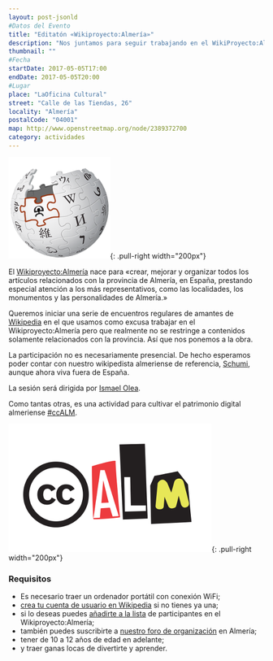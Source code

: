 ```yaml
---
layout: post-jsonld
#Datos del Evento
title: "Editatón «Wikiproyecto:Almería»"
description: "Nos juntamos para seguir trabajando en el WikiProyecto:Almería, una comunidad de trabajo en Wikipedia y proyectos hermanos relacionados con la visibilidad de Almería y con el trabajo de los wikipedistas locales"
thumbnail: ""
#Fecha
startDate: 2017-05-05T17:00
endDate: 2017-05-05T20:00
#Lugar
place: "LaOficina Cultural"
street: "Calle de las Tiendas, 26"
locality: "Almería"
postalCode: "04001"
map: http://www.openstreetmap.org/node/2389372700
category: actividades
---
```




[![Wikipedistas de Almería](/recursos/wikiproyecto-almeria.png)](https://es.wikipedia.org/wiki/Wikiproyecto:Almer%C3%ADa){: .pull-right width="200px"}

El [Wikiproyecto:Almería](https://es.wikipedia.org/wiki/Wikiproyecto:Almer%C3%ADa) nace para «crear, mejorar y organizar todos los artículos relacionados con la provincia de Almería, en España, prestando especial atención a los más representativos, como las localidades, los monumentos y las personalidades de Almería.»


Queremos iniciar una serie de encuentros regulares de amantes de [Wikipedia](https://es.wikipedia.org) en el que usamos como excusa trabajar en el Wikiproyecto:Almería pero que realmente no se restringe a contenidos solamente relacionados con la provincia. Así que nos ponemos a la obra.

La participación no es necesariamente presencial. De hecho esperamos poder contar con nuestro wikipedista almeriense de referencia, [Schumi](https://es.wikipedia.org/wiki/Usuario:Schumi4ever), aunque ahora viva fuera de España.

La sesión será dirigida por [Ismael Olea](https://es.wikipedia.org/wiki/Usuario:Olea).


Como tantas otras, es una actividad para cultivar el patrimonio digital almeriense [#ccALM](http://ccALM.es).

[![ccALM](/recursos/ccALM-400px.png)](http://ccALM.es){: .pull-right width="200px"}


### Requisitos

- Es necesario traer un ordenador portátil con conexión WiFi;
- [crea tu cuenta de usuario en Wikipedia](https://es.wikipedia.org/w/index.php?title=Especial:Crear_una_cuenta) si no tienes ya una;
- si lo deseas puedes [añadirte a la lista](https://es.wikipedia.org/wiki/Wikiproyecto:Almer%C3%ADa/participantes) de participantes en el Wikiproyecto:Almería;
- también puedes suscribirte a [nuestro foro de organización](https://foro.hacklabalmeria.net/c/wikipedia) en Almería;
- tener de 10 a 12 años de edad en adelante;
- y traer ganas locas de divertirte y aprender.
